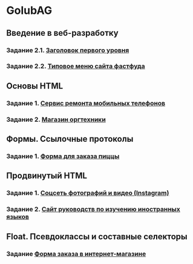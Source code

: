 # GolubAG
## Введение в веб-разработку
### Задание 2.1. [Заголовок первого уровня](https://github.com/AdukarIT/GolubAG/tree/master/homework_1)
### Задание 2.2. [Типовое меню сайта фастфуда](https://github.com/AdukarIT/GolubAG/tree/master/homework_1)
## Основы HTML
### Задание 1. [Сервис ремонта мобильных телефонов](https://github.com/AdukarIT/GolubAG/tree/master/homework_2/homework_2.1)
### Задание 2. [Магазин оргтехники](https://github.com/AdukarIT/GolubAG/tree/master/homework_2/homework_2.2)
## Формы. Ссылочные протоколы
### Задание 1. [Форма для заказа пиццы](https://github.com/AdukarIT/GolubAG/tree/master/practice_forms)
## Продвинутый HTML
### Задание 1. [Соцсеть фотографий и видео (Instagram)](https://github.com/AdukarIT/GolubAG/tree/master/homework_3/homework_3.1)
### Задание 2. [Сайт руководств по изучению иностранных языков](https://github.com/AdukarIT/GolubAG/tree/master/homework_3/homework_3.2)
## Float. Псевдоклассы и составные селекторы
### Задание [Форма заказа в интернет-магазине](https://github.com/AdukarIT/GolubAG/tree/master/homework_4)